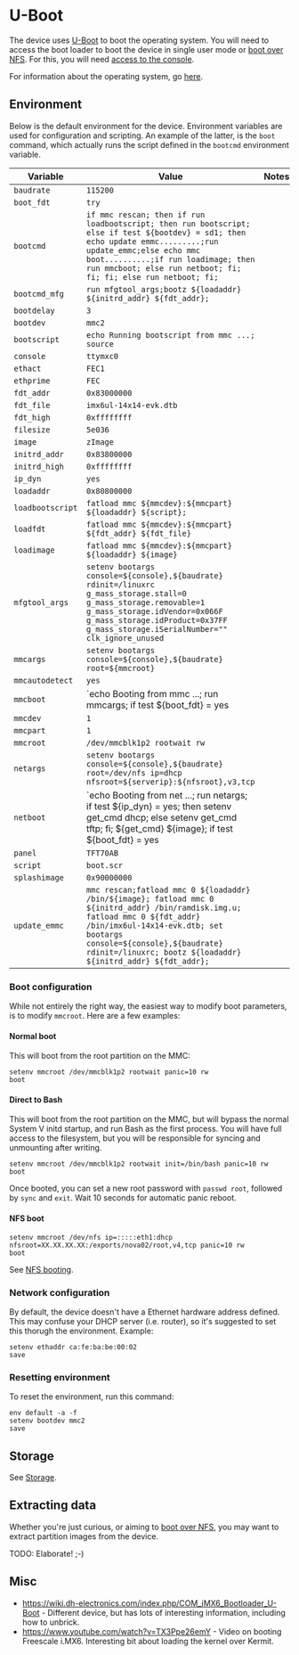 # U-Boot

The device uses [U-Boot](https://en.wikipedia.org/wiki/Das_U-Boot) to boot the operating system. You will need to access the boot loader to boot the device in single user mode or [boot over NFS](Modifications/NFSBoot.md). For this, you will need [access to the console](../Hardware/Modifications/Console.md).

For information about the operating system, go [here](OS).


## Environment

Below is the default environment for the device. Environment variables are used for configuration and scripting. An example of the latter, is the `boot` command, which actually runs the script defined in the `bootcmd` environment variable.

| Variable         | Value                                                                                                                                                                                                                                                                                                                                                                                          | Notes |
| ---------------- | ---------------------------------------------------------------------------------------------------------------------------------------------------------------------------------------------------------------------------------------------------------------------------------------------------------------------------------------------------------------------------------------------- | ----- |
| `baudrate`       | `115200`                                                                                                                                                                                                                                                                                                                                                                                       |
| `boot_fdt`       | `try`                                                                                                                                                                                                                                                                                                                                                                                          |
| `bootcmd`        | `if mmc rescan; then if run loadbootscript; then run bootscript; else if test ${bootdev} = sd1; then echo update emmc.........;run update_emmc;else echo mmc boot..........;if run loadimage; then run mmcboot; else run netboot; fi; fi; fi; else run netboot; fi;`                                                                                                                           |
| `bootcmd_mfg`    | `run mfgtool_args;bootz ${loadaddr} ${initrd_addr} ${fdt_addr};`                                                                                                                                                                                                                                                                                                                               |
| `bootdelay`      | `3`                                                                                                                                                                                                                                                                                                                                                                                            |
| `bootdev`        | `mmc2`                                                                                                                                                                                                                                                                                                                                                                                         |
| `bootscript`     | `echo Running bootscript from mmc ...; source`                                                                                                                                                                                                                                                                                                                                                 |
| `console`        | `ttymxc0`                                                                                                                                                                                                                                                                                                                                                                                      |
| `ethact`         | `FEC1`                                                                                                                                                                                                                                                                                                                                                                                         |
| `ethprime`       | `FEC`                                                                                                                                                                                                                                                                                                                                                                                          |
| `fdt_addr`       | `0x83000000`                                                                                                                                                                                                                                                                                                                                                                                   |
| `fdt_file`       | `imx6ul-14x14-evk.dtb`                                                                                                                                                                                                                                                                                                                                                                         |
| `fdt_high`       | `0xffffffff`                                                                                                                                                                                                                                                                                                                                                                                   |
| `filesize`       | `5e036`                                                                                                                                                                                                                                                                                                                                                                                        |
| `image`          | `zImage`                                                                                                                                                                                                                                                                                                                                                                                       |
| `initrd_addr`    | `0x83800000`                                                                                                                                                                                                                                                                                                                                                                                   |
| `initrd_high`    | `0xffffffff`                                                                                                                                                                                                                                                                                                                                                                                   |
| `ip_dyn`         | `yes`                                                                                                                                                                                                                                                                                                                                                                                          |
| `loadaddr`       | `0x80800000`                                                                                                                                                                                                                                                                                                                                                                                   |
| `loadbootscript` | `fatload mmc ${mmcdev}:${mmcpart} ${loadaddr} ${script};`                                                                                                                                                                                                                                                                                                                                      |
| `loadfdt`        | `fatload mmc ${mmcdev}:${mmcpart} ${fdt_addr} ${fdt_file}`                                                                                                                                                                                                                                                                                                                                     |
| `loadimage`      | `fatload mmc ${mmcdev}:${mmcpart} ${loadaddr} ${image}`                                                                                                                                                                                                                                                                                                                                        |
| `mfgtool_args`   | `setenv bootargs console=${console},${baudrate} rdinit=/linuxrc g_mass_storage.stall=0 g_mass_storage.removable=1 g_mass_storage.idVendor=0x066F g_mass_storage.idProduct=0x37FF g_mass_storage.iSerialNumber="" clk_ignore_unused `                                                                                                                                                           |
| `mmcargs`        | `setenv bootargs console=${console},${baudrate} root=${mmcroot}`                                                                                                                                                                                                                                                                                                                               |
| `mmcautodetect`  | `yes`                                                                                                                                                                                                                                                                                                                                                                                          |
| `mmcboot`        | `echo Booting from mmc ...; run mmcargs; if test ${boot_fdt} = yes || test ${boot_fdt} = try; then if run loadfdt; then bootz ${loadaddr} - ${fdt_addr}; else if test ${boot_fdt} = try; then bootz; else echo WARN: Cannot load the DT; fi; fi; else bootz; fi;`                                                                                                                              |
| `mmcdev`         | `1`                                                                                                                                                                                                                                                                                                                                                                                            |
| `mmcpart`        | `1`                                                                                                                                                                                                                                                                                                                                                                                            |
| `mmcroot`        | `/dev/mmcblk1p2 rootwait rw`                                                                                                                                                                                                                                                                                                                                                                   |
| `netargs`        | `setenv bootargs console=${console},${baudrate} root=/dev/nfs ip=dhcp nfsroot=${serverip}:${nfsroot},v3,tcp`                                                                                                                                                                                                                                                                                   |
| `netboot`        | `echo Booting from net ...; run netargs; if test ${ip_dyn} = yes; then setenv get_cmd dhcp; else setenv get_cmd tftp; fi; ${get_cmd} ${image}; if test ${boot_fdt} = yes || test ${boot_fdt} = try; then if ${get_cmd} ${fdt_addr} ${fdt_file}; then bootz ${loadaddr} - ${fdt_addr}; else if test ${boot_fdt} = try; then bootz; else echo WARN: Cannot load the DT; fi; fi; else bootz; fi;` |
| `panel`          | `TFT70AB`                                                                                                                                                                                                                                                                                                                                                                                      |
| `script`         | `boot.scr`                                                                                                                                                                                                                                                                                                                                                                                     |
| `splashimage`    | `0x90000000`                                                                                                                                                                                                                                                                                                                                                                                   |
| `update_emmc`    | `mmc rescan;fatload mmc 0 ${loadaddr} /bin/${image}; fatload mmc 0 ${initrd_addr} /bin/ramdisk.img.u; fatload mmc 0 ${fdt_addr} /bin/imx6ul-14x14-evk.dtb; set bootargs console=${console},${baudrate} rdinit=/linuxrc; bootz ${loadaddr} ${initrd_addr} ${fdt_addr};`                                                                                                                         |


### Boot configuration

While not entirely the right way, the easiest way to modify boot parameters, is to modify `mmcroot`. Here are a few examples:

#### Normal boot

This will boot from the root partition on the MMC:

```
setenv mmcroot /dev/mmcblk1p2 rootwait panic=10 rw
boot
```

#### Direct to Bash

This will boot from the root partition on the MMC, but will bypass the normal System V initd startup, and run Bash as the first process. You will have full access to the filesystem, but you will be responsible for syncing and unmounting after writing.

```
setenv mmcroot /dev/mmcblk1p2 rootwait init=/bin/bash panic=10 rw
boot
```

Once booted, you can set a new root password with `passwd root`, followed by `sync` and `exit`. Wait 10 seconds for automatic panic reboot.

#### NFS boot

```
setenv mmcroot /dev/nfs ip=:::::eth1:dhcp nfsroot=XX.XX.XX.XX:/exports/nova02/root,v4,tcp panic=10 rw
boot
```

See [NFS booting](Modifications/NFSBoot.md).


### Network configuration

By default, the device doesn't have a Ethernet hardware address defined. This may confuse your DHCP server (i.e. router), so it's suggested to set this thorugh the environment. Example:

```
setenv ethaddr ca:fe:ba:be:00:02
save
```


### Resetting environment

To reset the environment, run this command:

```
env default -a -f
setenv bootdev mmc2
save
```


## Storage

See [Storage](Storage.md).


## Extracting data

Whether you're just curious, or aiming to [boot over NFS](Modifications/NFSBoot.md), you may want to extract partition images from the device. 

TODO: Elaborate! ;-)


## Misc

* https://wiki.dh-electronics.com/index.php/COM_iMX6_Bootloader_U-Boot - Different device, but has lots of interesting information, including how to unbrick.
* https://www.youtube.com/watch?v=TX3Ppe26emY - Video on booting Freescale i.MX6. Interesting bit about loading the kernel over Kermit.
